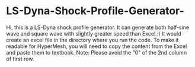 # LS-Dyna-Shock-Profile-Generator-
Hi, this is a LS-Dyna shock profile generator. It can generate both half-sine wave and square wave with slightly greater speed than Excel.:)
It would create an excel file in the directory where you run the code. To make it readable for HyperMesh, you will need to copy the content from the Excel and paste them to textbook.
Note: Please avoid the "0" of the 2nd column of first row. 
